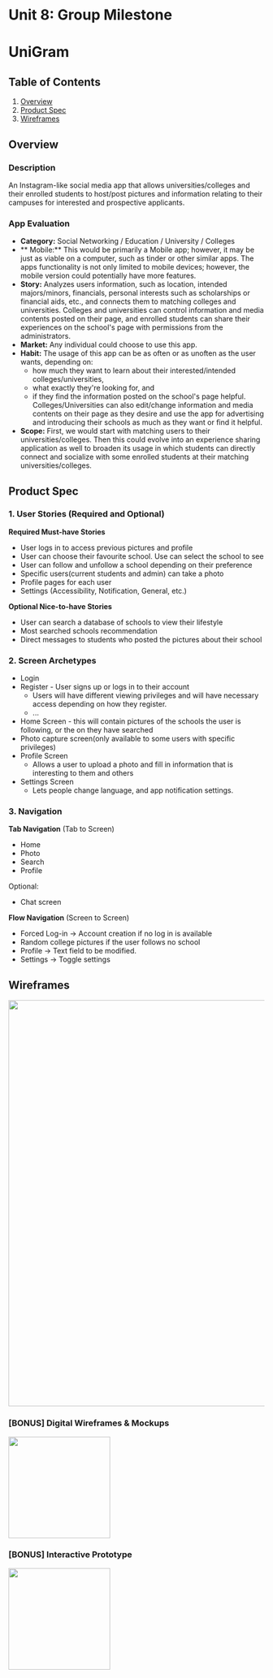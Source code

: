 Unit 8: Group Milestone
===
# UniGram

## Table of Contents
1. [Overview](#Overview)
1. [Product Spec](#Product-Spec)
1. [Wireframes](#Wireframes)

## Overview
### Description
An Instagram-like social media app that allows universities/colleges and their enrolled students to host/post pictures and information relating to their campuses for 
interested and prospective applicants.

### App Evaluation
- **Category:** Social Networking / Education / University / Colleges
- ** Mobile:** This would be primarily a Mobile app; however, it may be just as viable on a computer, such as tinder or other similar apps. The apps functionality is not only limited to mobile devices; however, the mobile version could potentially have more features.
- **Story:** Analyzes users information, such as location, intended majors/minors, financials, personal interests such as scholarships or financial aids, etc., and connects them to matching colleges and universities.  Colleges and universities can control information and media contents posted on their page, and enrolled students can share their experiences on the school's page with permissions from the administrators.
- **Market:** Any individual could choose to use this app.
- **Habit:** The usage of this app can be as often or as unoften as the user wants, depending on:
	- how much they want to learn about their interested/intended colleges/universities, 
	- what exactly they're looking for, and 
	- if they find the information posted on the school's page helpful.  Colleges/Universities can also edit/change information and media contents on their page as they desire and use the app for advertising and introducing their schools as much as they want or find it helpful.  
- **Scope:** First,  we would start with matching users to their universities/colleges. Then this could evolve into an experience sharing application as well to broaden its usage in which students can directly connect and socialize with some enrolled students at their matching universities/colleges.

## Product Spec
### 1. User Stories (Required and Optional)

**Required Must-have Stories**

* User logs in to access previous pictures and profile 
* User can choose their favourite school. Use can select the school to see 
* User can follow and unfollow a school depending on their preference
* Specific users(current students and admin) can take a photo 
* Profile pages for each user
* Settings (Accessibility, Notification, General, etc.)

**Optional Nice-to-have Stories**

* User can search a database of schools to view their lifestyle 
* Most searched schools recommendation
* Direct messages to students who posted the pictures about their school

### 2. Screen Archetypes

* Login 
* Register - User signs up or logs in to their account
   * Users will have different viewing privileges and will have necessary access depending on how they register. 
   * ...
* Home Screen - this will contain  pictures of the schools the user is following, or the on they have searched 
* Photo capture screen(only available to some users with specific privileges)
* Profile Screen 
   * Allows a user to upload a photo and fill in information that is interesting to them and others
* Settings Screen
   * Lets people change language, and app notification settings.

### 3. Navigation

**Tab Navigation** (Tab to Screen)
* Home
* Photo <available to certain users with specific privileges>
* Search 
* Profile

Optional:

* Chat screen

**Flow Navigation** (Screen to Screen)
* Forced Log-in -> Account creation if no log in is available
* Random college pictures if the user follows no school 
* Profile -> Text field to be modified. 
* Settings -> Toggle settings

## Wireframes
<img src="https://i.imgur.com/9CrjH1K.jpg" width=800><br>

### [BONUS] Digital Wireframes & Mockups
<img src="https://i.imgur.com/lYHn37F.jpg" height=200>

### [BONUS] Interactive Prototype
<img src="https://i.imgur.com/AiKfE5g.gif" width=200>
